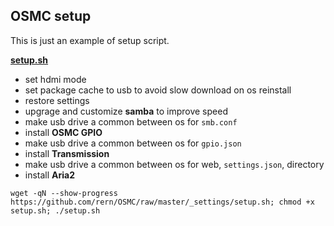 OSMC setup
---

This is just an example of setup script.  

[**setup.sh**](https://github.com/rern/OSMC/blob/master/_settings/setup.sh)
- set hdmi mode
- set package cache to usb to avoid slow download on os reinstall
- restore settings
- upgrage and customize **samba** to improve speed
- make usb drive a common between os for `smb.conf`
- install **OSMC GPIO**
- make usb drive a common between os for `gpio.json`
- install **Transmission**
- make usb drive a common between os for web, `settings.json`, directory
- install **Aria2**
```
wget -qN --show-progress https://github.com/rern/OSMC/raw/master/_settings/setup.sh; chmod +x setup.sh; ./setup.sh
```
